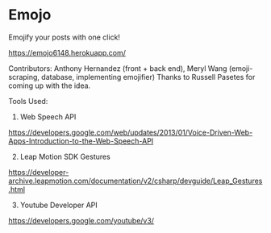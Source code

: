 # Emojo


Emojify your posts with one click!


https://emojo6148.herokuapp.com/ 


Contributors: Anthony Hernandez (front + back end), Meryl Wang (emoji-scraping, database, implementing emojifier)
Thanks to Russell Pasetes for coming up with the idea. 


Tools Used: 

1. Web Speech API

https://developers.google.com/web/updates/2013/01/Voice-Driven-Web-Apps-Introduction-to-the-Web-Speech-API

2. Leap Motion SDK Gestures

https://developer-archive.leapmotion.com/documentation/v2/csharp/devguide/Leap_Gestures.html

3. Youtube Developer API

https://developers.google.com/youtube/v3/
